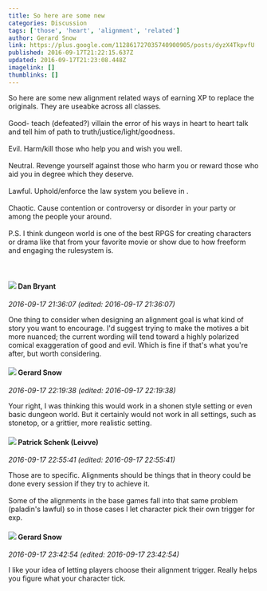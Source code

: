 ```yaml
---
title: So here are some new
categories: Discussion
tags: ['those', 'heart', 'alignment', 'related']
author: Gerard Snow
link: https://plus.google.com/112861727035740900905/posts/dyzX4TkpvfU
published: 2016-09-17T21:22:15.637Z
updated: 2016-09-17T21:23:08.448Z
imagelink: []
thumblinks: []
---
```


So here are some new alignment related ways of earning XP to replace the originals.  They are useabke across all classes.  <br /><br />Good- teach (defeated?) villain the error of his ways in heart to heart talk and tell him of path to truth/justice/light/goodness.<br /><br />Evil.  Harm/kill those who help you and wish you well.<br /><br />Neutral.  Revenge yourself against those who harm you or reward those who aid you in degree which they deserve.<br /><br />Lawful.  Uphold/enforce the law system you believe in .<br /><br />Chaotic.  Cause contention or controversy or disorder in your party or among the people your around.<br /><br />P.S.  I think dungeon world is one of the best RPGS for creating characters or drama like that from your favorite movie or show due to how freeform and engaging the rulesystem is.  <br /><br /> ﻿
<div id='comment z12tz5xafpbwv33ix04chjp5zsy3uzuqb3s'>
  <h4><img src='{{site.baseurl}}//images/avatars/104561179674739270437_photo.jpg'> Dan Bryant</h4>
      <p><cite>2016-09-17 21:36:07 (edited: 2016-09-17 21:36:07)</cite></p>
        <p>One thing to consider when designing an alignment goal is what kind of story you want to encourage.  I&#39;d suggest trying to make the motives a bit more nuanced; the current wording will tend toward a highly polarized comical exaggeration of good and evil.  Which is fine if that&#39;s what you&#39;re after, but worth considering.</p>
</div>
        

<div id='comment z12tz5xafpbwv33ix04chjp5zsy3uzuqb3s'>
  <h4><img src='{{site.baseurl}}//images/avatars/112861727035740900905_photo.jpg'> Gerard Snow</h4>
      <p><cite>2016-09-17 22:19:38 (edited: 2016-09-17 22:19:38)</cite></p>
        <p>Your right, I was thinking this would work in a shonen style setting or even basic dungeon world.  But it certainly would not work in all settings, such as stonetop, or a grittier, more realistic setting.</p>
</div>
        

<div id='comment z12tz5xafpbwv33ix04chjp5zsy3uzuqb3s'>
  <h4><img src='{{site.baseurl}}//images/avatars/117601525779363207299_photo.jpg'> Patrick Schenk (Leivve)</h4>
      <p><cite>2016-09-17 22:55:41 (edited: 2016-09-17 22:55:41)</cite></p>
        <p>Those are to specific. Alignments should be things that in theory could be done every session if they try to achieve it.<br /><br />Some of the alignments in the base games fall into that same problem (paladin&#39;s lawful) so in those cases I let character pick their own trigger for exp.</p>
</div>
        

<div id='comment z12tz5xafpbwv33ix04chjp5zsy3uzuqb3s'>
  <h4><img src='{{site.baseurl}}//images/avatars/112861727035740900905_photo.jpg'> Gerard Snow</h4>
      <p><cite>2016-09-17 23:42:54 (edited: 2016-09-17 23:42:54)</cite></p>
        <p>I like your idea of letting players choose their alignment trigger.  Really helps you figure what your character tick.</p>
</div>
        